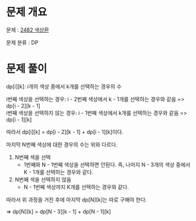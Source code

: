 # 문제 개요

문제 : [2482 색상환](https://www.acmicpc.net/problem/2482)

문제 분류 : DP

# 문제 풀이

dp[i][k]: i개의 색상 중에서 k개를 선택하는 경우의 수

i번째 색상을 선택하는 경우: i - 2번째 색상에서 k - 1개를 선택하는 경우와 같음 => dp[i - 2][k - 1]  
i번째 색상을 선택하지 않는 경우: i - 1번째 색상에서 k개를 선택하는 경우와 같음 => dp[i - 1][k]

따라서 dp[i][k] = dp[i - 2][k - 1] + dp[i - 1][k]이다.

마지막 N번째 색상에 대한 경우의 수는 위와 다르다.

1. N번째 색을 선택
   - 1번째와 N - 1번째 색상을 선택하면 안된다. 즉, 나머지 N - 3개의 색상 중에서 K - 1개를 선택하는 경우와 같다.
2. N번째 색을 선택하지 않음
   - N - 1번째 색상까지 K개를 선택하는 경우와 같다.

따라서 위 과정을 거친 후에 마지막 dp[N][k]는 따로 구해야 한다.

=> dp[N][k] = dp[N - 3][k - 1] + dp[N - 1][k]
